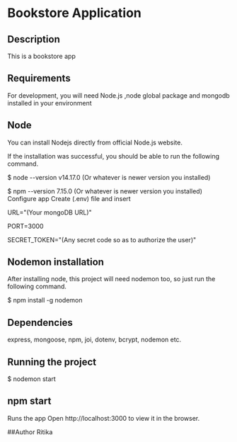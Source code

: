 <h1>Bookstore Application</h1>

## Description 
This is a bookstore app

## Requirements
For development, you will need Node.js ,node global package and mongodb installed in your environment

## Node
You can install Nodejs directly from official Node.js website.

If the installation was successful, you should be able to run the following command.

$ node --version v14.17.0 (Or whatever is newer version you installed)

$ npm --version 7.15.0 (Or whatever is newer version you installed) Configure app Create (.env) file and insert

URL="(Your mongoDB URL)"

PORT=3000

SECRET_TOKEN="(Any secret code so as to authorize the user)"

## Nodemon installation
After installing node, this project will need nodemon too, so just run the following command.

$ npm install -g nodemon

## Dependencies
express, mongoose, npm, joi, dotenv, bcrypt, nodemon etc.

## Running the project
$ nodemon start

## npm start
Runs the app Open http://localhost:3000 to view it in the browser.

##Author
Ritika